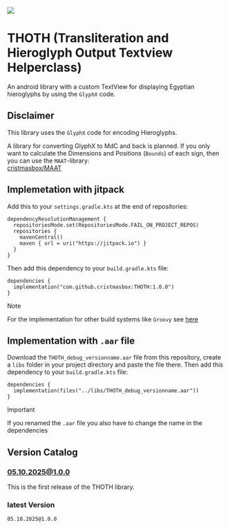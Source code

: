 [![](https://jitpack.io/v/cristmasbox/THOTH.svg)](https://jitpack.io/#cristmasbox/THOTH)

# THOTH (Transliteration and Hieroglyph Output Textview Helperclass)
An android library with a custom TextView for displaying Egyptian hieroglyphs by using the `GlyphX` code.

## Disclaimer
This library uses the `GlyphX` code for encoding Hieroglyphs.

A library for converting GlyphX to MdC and back is planned. If you only want to calculate the Dimensions and Positions (`Bounds`) of each sign, then you can use the `MAAT`-library:\
[cristmasbox/MAAT](https://github.com/cristmasbox/MAAT)

## Implemetation with jitpack
Add this to your `settings.gradle.kts` at the end of repositories:
```
dependencyResolutionManagement {
  repositoriesMode.set(RepositoriesMode.FAIL_ON_PROJECT_REPOS)
  repositories {
    mavenCentral()
    maven { url = uri("https://jitpack.io") }
  }
}
```
Then add this dependency to your `build.gradle.kts` file:
```
dependencies {
  implementation("com.github.cristmasbox:THOTH:1.0.0")
}
```
> [!NOTE]
> For the implementation for other build systems like `Groovy` see [here](https://jitpack.io/#cristmasbox/THOTH/)

## Implementation with `.aar` file
Download the `THOTH_debug_versionname.aar` file from this repository, create a `libs` folder in your project directory and paste the file there. Then add this dependency to your `build.gradle.kts` file:
```
dependencies {
  implementation(files("../libs/THOTH_debug_versionname.aar"))
}
```

> [!IMPORTANT]
> If you renamed the `.aar` file you also have to change the name in the dependencies

## Version Catalog
### 05.10.2025@1.0.0
This is the first release of the THOTH library.
### latest Version
`05.10.2025@1.0.0`
